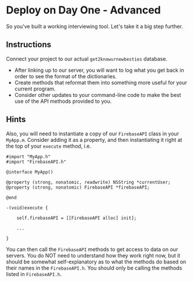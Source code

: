 

# Deploy on Day One - Advanced

So you've built a working interviewing tool. Let's take it a big step further.


## Instructions

Connect your project to our actual `get2knowurnewbesties` database.

* After linking up to our server, you will want to log what you get back in order to see the format of the dictionaries.
* Create methods that reformat them into something more useful for your current program.
* Consider other updates to your command-line code to make the best use of the API methods provided to you.

## Hints
Also, you will need to instantiate a copy of our `FirebaseAPI` class in your `MyApp.m`. Consider adding it as a property, and then instantiating it right at the top of your `execute` method, i.e.

```
#import "MyApp.h"
#import "FirebaseAPI.h"

@interface MyApp()

@property (strong, nonatomic, readwrite) NSString *currentUser;
@property (strong, nonatomic) FirebaseAPI *firebaseAPI;

@end

-(void)execute {
    
    self.firebaseAPI = [[FirebaseAPI alloc] init];

    ...

}
```

You can then call the `FirebaseAPI` methods to get access to data on our servers. You do NOT need to understand how they work right now, but it should be somewhat self-explanatory as to what the methods do based on their names in the `FirebaseAPI.h`. You should only be calling the methods listed in `FirebaseAPI.h`.

